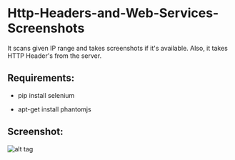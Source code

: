 # Http-Headers-and-Web-Services-Screenshots ##
It scans given IP range and takes screenshots if it's available. Also, it takes HTTP Header's from the server.

## Requirements:
+ pip install selenium

+ apt-get install phantomjs

## Screenshot:

![alt tag](http://emreovunc.com/projects/Web%20Services%20Headers-SS.png)
